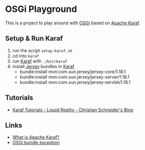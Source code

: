 # OSGi Playground

This is a project to play around with [OSGi][osgi] based on [Apache Karaf][karaf].

## Setup & Run Karaf

1. run the script `setup-karaf.sh`
2. cd into `karaf`
3. run [Karaf][karaf] with `./bin/karaf`
4. install [Jersey][jersey] bundles in [Karaf][karaf]
    - bundle:install mvn:com.sun.jersey/jersey-core/1.18.1
    - bundle:install mvn:com.sun.jersey/jersey-server/1.18.1
    - bundle:install mvn:com.sun.jersey/jersey-servlet/1.18.1

## Tutorials

- [Karaf Tutorials - Liquid Reality - Christian Schneider's Blog](http://liquid-reality.de/display/liquid/Karaf+Tutorials)

## Links

- [What is Apache Karaf?](http://stackoverflow.com/questions/17350281/what-exactly-is-apache-karaf)
- [OSGi bundle exception](http://stackoverflow.com/questions/11161871/org-osgi-framework-bundleexception-could-not-find-bundle-org-eclipse-equinox-c)

[equinox]:  http://www.eclipse.org/equinox/documents/quickstart.php
[osgi]:     https://de.wikipedia.org/wiki/OSGi
[karaf]:    http://karaf.apache.org/
[jersey]:   https://jersey.java.net/